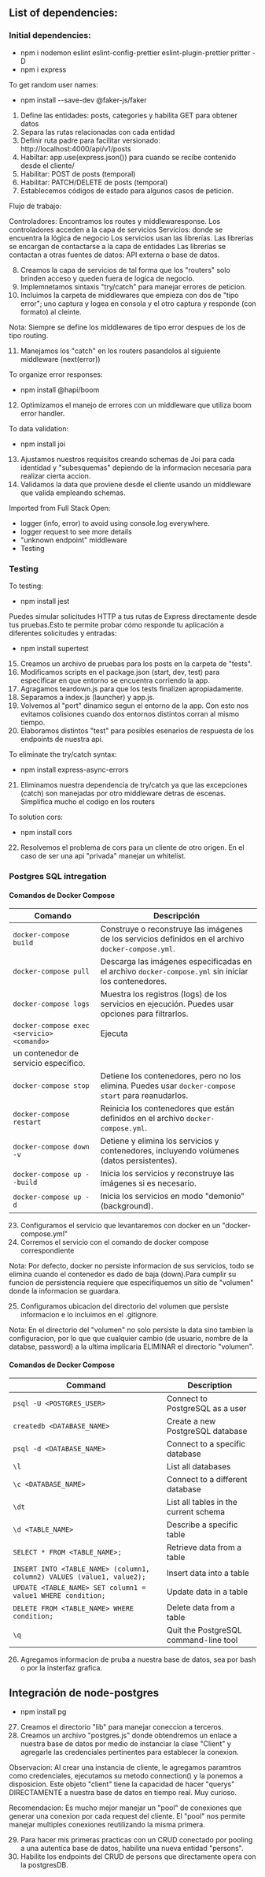 ## List of dependencies:

### Initial dependencies:

- npm i nodemon eslint eslint-config-prettier eslint-plugin-prettier pritter -D
- npm i express

To get random user names:

- npm install --save-dev @faker-js/faker

1. Define las entidades: posts, categories y habilita GET para obtener datos
2. Separa las rutas relacionadas con cada entidad
3. Definir ruta padre para facilitar versionado: http://localhost:4000/api/v1/posts
4. Habiltar: app.use(express.json()) para cuando se recibe contenido desde el cliente/
5. Habilitar: POST de posts (temporal)
6. Habilitar: PATCH/DELETE de posts (temporal)
7. Establecemos códigos de estado para algunos casos de peticion.

Flujo de trabajo:

Controladores: Encontramos los routes y middlewaresponse.
Los controladores acceden a la capa de servicios
Servicios: donde se encuentra la lógica de negocio
Los servicios usan las librerías.
Las librerías se encargan de contactarse a la capa de entidades
Las librerías se contactan a otras fuentes de datos: API externa o base de datos.

8. Creamos la capa de servicios de tal forma que los "routers" solo brinden acceso y queden fuera de logica de negocio.
9. Implemnetamos sintaxis "try/catch" para manejar errores de peticion.
10. Incluimos la carpeta de middlewares que empieza con dos de "tipo error"; uno captura y logea en consola y el otro captura y responde (con formato) al cleinte.

Nota: Siempre se define los middlewares de tipo error despues de los de tipo routing.

11. Manejamos los "catch" en los routers pasandolos al siguiente middleware (next(error))

To organize error responses:

- npm install @hapi/boom

12. Optimizamos el manejo de errores con un middleware que utiliza boom error handler.

To data validation:

- npm install joi

13. Ajustamos nuestros requisitos creando schemas de Joi para cada identidad y "subesquemas" depiendo de la informacion necesaria para realizar cierta accion.
14. Validamos la data que proviene desde el cliente usando un middleware que valida empleando schemas.

Imported from Full Stack Open:

- logger (info, error) to avoid using console.log everywhere.
- logger request to see more details
- "unknown endpoint" middleware
- Testing

### Testing

To testing:

- npm install jest

Puedes simular solicitudes HTTP a tus rutas de Express directamente desde tus pruebas.Esto te permite probar cómo responde tu aplicación a diferentes solicitudes y entradas:

- npm install supertest

15. Creamos un archivo de pruebas para los posts en la carpeta de "tests".
16. Modificamos scripts en el package.json (start, dev, test) para especificar en que entorno se encuentra corriendo la app.
17. Agragamos teardown.js para que los tests finalizen apropiadamente.
18. Separamos a index.js (launcher) y app.js.
19. Volvemos al "port" dinamico segun el entorno de la app. Con esto nos evitamos colisiones cuando dos entornos distintos corran al mismo tiempo.
20. Elaboramos distintos "test" para posibles esenarios de respuesta de los endpoints de nuestra api.

To eliminate the try/catch syntax:

- npm install express-async-errors

21. Eliminamos nuestra dependencia de try/catch ya que las excepciones (catch) son manejadas por otro middleware detras de escenas. Simplifica mucho el codigo en los routers

To solution cors:

- npm install cors

22. Resolvemos el problema de cors para un cliente de otro origen. En el caso de ser una api "privada" manejar un whitelist.

### Postgres SQL intregation

#### Comandos de Docker Compose

| Comando                                    | Descripción                                                                                          |
| ------------------------------------------ | ---------------------------------------------------------------------------------------------------- |
| `docker-compose build`                     | Construye o reconstruye las imágenes de los servicios definidos en el archivo `docker-compose.yml`.  |
| `docker-compose pull`                      | Descarga las imágenes especificadas en el archivo `docker-compose.yml` sin iniciar los contenedores. |
| `docker-compose logs`                      | Muestra los registros (logs) de los servicios en ejecución. Puedes usar opciones para filtrarlos.    |
| `docker-compose exec <servicio> <comando>` | Ejecuta                                                                                              |
| un contenedor de servicio específico.      |
| `docker-compose stop`                      | Detiene los contenedores, pero no los elimina. Puedes usar `docker-compose start` para reanudarlos.  |
| `docker-compose restart`                   | Reinicia los contenedores que están definidos en el archivo `docker-compose.yml`.                    |
| `docker-compose down -v`                   | Detiene y elimina los servicios y contenedores, incluyendo volúmenes (datos persistentes).           |
| `docker-compose up --build`                | Inicia los servicios y reconstruye las imágenes si es necesario.                                     |
| `docker-compose up -d`                     | Inicia los servicios en modo "demonio" (background).                                                 |

23. Configuramos el servicio que levantaremos con docker en un "docker-compose.yml"
24. Corremos el servicio con el comando de docker compose correspondiente

Nota: Por defecto, docker no persiste informacion de sus servicios, todo se elimina cuando el contenedor es dado de baja (down).Para cumplir su funcion de persistencia requiere que especifiquemos un sitio de "volumen" donde la informacion se guardara.

25. Configuramos ubicacion del directorio del volumen que persiste informacion e lo incluimos en el .gitignore.

Nota: En el directorio del "volumen" no solo persiste la data sino tambien la configuracion, por lo que que cualquier cambio (de usuario, nombre de la databse, password) a la ultima implicaria ELIMINAR el directorio "volumen".

#### Comandos de Docker Compose

| Command                                                                | Description                           |
| ---------------------------------------------------------------------- | ------------------------------------- |
| `psql -U <POSTGRES_USER>`                                              | Connect to PostgreSQL as a user       |
| `createdb <DATABASE_NAME>`                                             | Create a new PostgreSQL database      |
| `psql -d <DATABASE_NAME>`                                              | Connect to a specific database        |
| `\l`                                                                   | List all databases                    |
| `\c <DATABASE_NAME>`                                                   | Connect to a different database       |
| `\dt`                                                                  | List all tables in the current schema |
| `\d <TABLE_NAME>`                                                      | Describe a specific table             |
| `SELECT * FROM <TABLE_NAME>;`                                          | Retrieve data from a table            |
| `INSERT INTO <TABLE_NAME> (column1, column2) VALUES (value1, value2);` | Insert data into a table              |
| `UPDATE <TABLE_NAME> SET column1 = value1 WHERE condition;`            | Update data in a table                |
| `DELETE FROM <TABLE_NAME> WHERE condition;`                            | Delete data from a table              |
| `\q`                                                                   | Quit the PostgreSQL command-line tool |

26. Agregamos informacion de pruba a nuestra base de datos, sea por bash o por la insterfaz grafica.

## Integración de node-postgres

- npm install pg

27. Creamos el directorio "lib" para manejar coneccion a terceros.
28. Creamos un archivo "postgres.js" donde obtendremos un enlace a nuestra base de datos por medio de instanciar la clase "Client" y agregarle las credenciales pertinentes para establecer la conexion.

Observacion: Al crear una instancia de cliente, le agregamos paramtros como credenciales, ejecutamos su metodo connection() y la ponemos a disposicion. Este objeto "client" tiene la capacidad de hacer "querys" DIRECTAMENTE a nuestra base de datos en tiempo real. Muy curioso.

Recomendacion: Es mucho mejor manejar un "pool" de conexiones que generar una conexion por cada request del cliente. El "pool" nos permite manejar multiples conexiones reutilizando la misma primera.

29. Para hacer mis primeras practicas con un CRUD conectado por pooling a una autentica base de datos, habilite una nueva entidad "persons".
30. Habilite los endpoints del CRUD de persons que directamente opera con la postgresDB.

